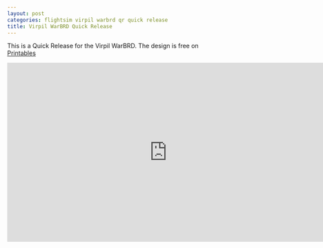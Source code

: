 ```yaml
---
layout: post
categories: flightsim virpil warbrd qr quick release
title: Virpil WarBRD Quick Release
---
```


This is a Quick Release for the Virpil WarBRD. The design is free on [Printables](https://www.printables.com/model/1094715-flightstick-simrig-quick-release-virpil-warbrd)

<iframe width="740" height="416" class="center-image" src="https://www.youtube.com/embed/X_5XEbTMZkc?si=jtqs7g382LLvXJZh" title="YouTube video player" frameborder="0" allow="accelerometer; autoplay; clipboard-write; encrypted-media; gyroscope; picture-in-picture; web-share" referrerpolicy="strict-origin-when-cross-origin" allowfullscreen></iframe>